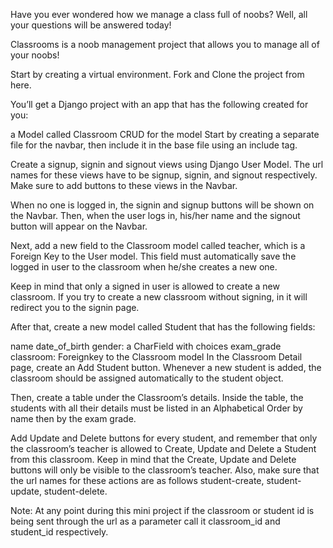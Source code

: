 Have you ever wondered how we manage a class full of noobs? Well, all your questions will be answered today!

Classrooms is a noob management project that allows you to manage all of your noobs!

Start by creating a virtual environment. Fork and Clone the project from here.

You’ll get a Django project with an app that has the following created for you:

a Model called Classroom
CRUD for the model
Start by creating a separate file for the navbar, then include it in the base file using an include tag.

Create a signup, signin and signout views using Django User Model. The url names for these views have to be signup, signin, and signout respectively. Make sure to add buttons to these views in the Navbar.

When no one is logged in, the signin and signup buttons will be shown on the Navbar. Then, when the user logs in, his/her name and the signout button will appear on the Navbar.

Next, add a new field to the Classroom model called teacher, which is a Foreign Key to the User model. This field must automatically save the logged in user to the classroom when he/she creates a new one.

Keep in mind that only a signed in user is allowed to create a new classroom. If you try to create a new classroom without signing, in it will redirect you to the signin page.

After that, create a new model called Student that has the following fields:

name
date_of_birth
gender: a CharField with choices
exam_grade
classroom: Foreignkey to the Classroom model
In the Classroom Detail page, create an Add Student button. Whenever a new student is added, the classroom should be assigned automatically to the student object.

Then, create a table under the Classroom’s details. Inside the table, the students with all their details must be listed in an Alphabetical Order by name then by the exam grade.

Add Update and Delete buttons for every student, and remember that only the classroom’s teacher is allowed to Create, Update and Delete a Student from this classroom. Keep in mind that the Create, Update and Delete buttons will only be visible to the classroom’s teacher. Also, make sure that the url names for these actions are as follows student-create, student-update, student-delete.

Note: At any point during this mini project if the classroom or student id is being sent through the url as a parameter call it classroom_id and student_id respectively.
